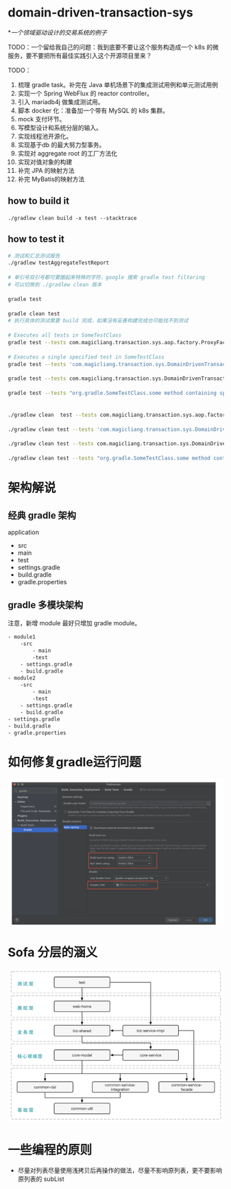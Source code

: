 # domain-driven-transaction-sys

**一个领域驱动设计的交易系统的例子*

TODO：一个留给我自己的问题：我到底要不要让这个服务构造成一个 k8s 的微服务，要不要把所有最佳实践引入这个开源项目里来？

TODO：

1. 梳理 gradle task。补完在 Java 单机场景下的集成测试用例和单元测试用例
2. 实现一个 Spring WebFlux 的 reactor controller。
3. 引入 mariadb4j 做集成测试用。
4. 脚本 docker 化：准备加一个带有 MySQL 的 k8s 集群。
5. mock 支付环节。
6. 写模型设计和系统分层的输入。
7. 实现线程池开源化。
8. 实现基于db 的最大努力型事务。
9. 实现对 aggregate root 的工厂方法化
10. 实现对值对象的构建
11. 补完 JPA 的映射方法
12. 补完 MyBatis的映射方法

## how to build it

`./gradlew clean build -x test --stacktrace`

## how to test it

```bash
# 测试和汇总测试报告
./gradlew testAggregateTestReport

# 单引号双引号都可要圈起来特殊的字符，google 搜索 gradle test filtering
# 可以切换到 ./gradlew clean 版本

gradle test 

gradle clean test
# 执行具体的测试需要 build 完成，如果没有妥善构建完成也可能找不到测试

# Executes all tests in SomeTestClass 
gradle test --tests com.magicliang.transaction.sys.aop.factory.ProxyFactoryTest 

# Executes a single specified test in SomeTestClass
gradle test --tests 'com.magicliang.transaction.sys.DomainDrivenTransactionSysApplicationIntegrationTest.testGetWildCardType'

gradle test --tests com.magicliang.transaction.sys.DomainDrivenTransactionSysApplicationIntegrationTest.*test*

gradle test --tests "org.gradle.SomeTestClass.some method containing spaces"


./gradlew clean  test --tests com.magicliang.transaction.sys.aop.factory.ProxyFactoryTest 

./gradlew clean test --tests 'com.magicliang.transaction.sys.DomainDrivenTransactionSysApplicationIntegrationTest.testGetWildCardType'

./gradlew clean test --tests com.magicliang.transaction.sys.DomainDrivenTransactionSysApplicationIntegrationTest.*test*

./gradlew clean test --tests "org.gradle.SomeTestClass.some method containing spaces"
```

# 架构解说

## 经典 gradle 架构

application

- src
- main
- test
- settings.gradle
- build.gradle
- gradle.properties

## gradle 多模块架构

注意，新增 module 最好只增加 gradle module。

    - module1
        -src
            - main
            -test
        - settings.gradle
        - build.gradle
    - module2
        -src
            - main
            -test
        - settings.gradle
        - build.gradle
    - settings.gradle
    - build.gradle
    - gradle.properties

# 如何修复gradle运行问题

![如何修复gradle运行问题](如何修复gradle运行问题.png)

# Sofa 分层的涵义

![sofa分层](sofa分层.png)

# 一些编程的原则

- 尽量对列表尽量使用浅拷贝后再操作的做法，尽量不影响原列表，更不要影响原列表的 subList

